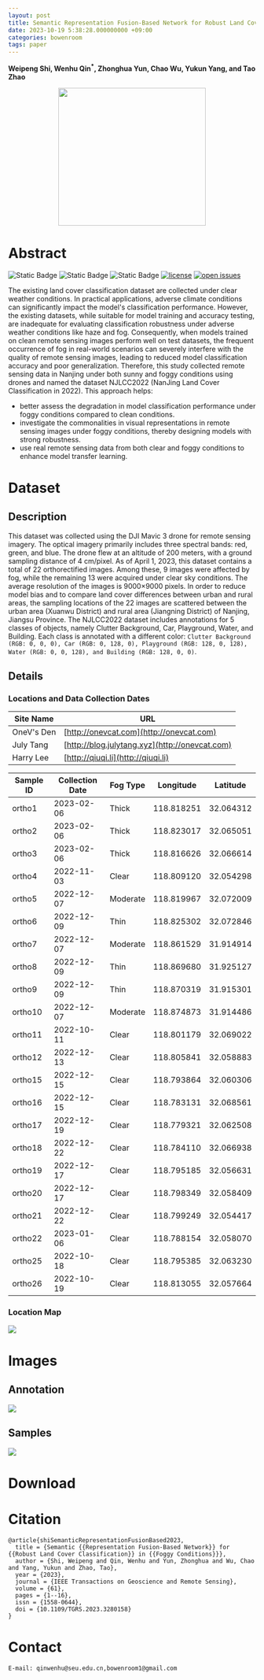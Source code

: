 ```yaml
---
layout: post
title: Semantic Representation Fusion-Based Network for Robust Land Cover Classification in Foggy Conditions
date: 2023-10-19 5:38:28.000000000 +09:00
categories: bowenroom
tags: paper
---
```

**Weipeng Shi, Wenhu Qin<sup>*</sup>, Zhonghua Yun, Chao Wu, Yukun Yang, and Tao Zhao**
<div style="text-align:center;">
  <img src="https://s2.loli.net/2023/11/11/N5XiEebTSd4YM7a.png" width="300" height="280" style="display: inline-block; vertical-align: middle;">
</div>


# Abstract
![Static Badge](https://img.shields.io/badge/NJLCC2022-passing-brightgreen)
![Static Badge](https://img.shields.io/badge/Latest_Date-20230228-violet)
![Static Badge](https://img.shields.io/badge/Progress-40%25-blue)
[![license](https://img.shields.io/github/license/open-mmlab/mmsegmentation.svg)](https://github.com/open-mmlab/mmsegmentation/blob/main/LICENSE)
[![open issues](https://isitmaintained.com/badge/open/open-mmlab/mmsegmentation.svg)](https://github.com/bowenroom/bowenroom.github.io/issues) 




The existing land cover classification dataset are collected under clear weather conditions. In practical applications, adverse climate conditions can significantly impact the model's classification performance. However, the existing datasets, while suitable for model training and accuracy testing, are inadequate for evaluating classification robustness under adverse weather conditions like haze and fog. Consequently, when models trained on clean remote sensing images perform well on test datasets, the frequent occurrence of fog in real-world scenarios can severely interfere with the quality of remote sensing images, leading to reduced model classification accuracy and poor generalization. Therefore, this study collected remote sensing data in Nanjing under both sunny and foggy conditions using drones and named the dataset NJLCC2022 (NanJing Land Cover Classification in 2022). This approach helps: 
-  better assess the degradation in model classification performance under foggy conditions compared to clean conditions.
- investigate the commonalities in visual representations in remote sensing images under foggy conditions, thereby designing models with strong robustness.
- use real remote sensing data from both clear and foggy conditions to enhance model transfer learning.

# Dataset 
## Description
This dataset was collected using the DJI Mavic 3 drone for remote sensing imagery. The optical imagery primarily includes three spectral bands: red, green, and blue. The drone flew at an altitude of 200 meters, with a ground sampling distance of 4 cm/pixel. As of April 1, 2023, this dataset contains a total of 22 orthorectified images. Among these, 9 images were affected by fog, while the remaining 13 were acquired under clear sky conditions. The average resolution of the images is 9000×9000 pixels. In order to reduce model bias and to compare land cover differences between urban and rural areas, the sampling locations of the 22 images are scattered between the urban area (Xuanwu District) and rural area (Jiangning District) of Nanjing, Jiangsu Province. The NJLCC2022 dataset includes annotations for 5 classes of objects, namely Clutter Background, Car, Playground, Water, and Building. Each class is annotated with a different color: `Clutter Background (RGB: 0, 0, 0), Car (RGB: 0, 128, 0), Playground (RGB: 128, 0, 128), Water (RGB: 0, 0, 128), and Building (RGB: 128, 0, 0)`.
## Details
### Locations and Data Collection Dates
| Site Name    | URL                                                |
| ------------ | ---------------------------------------------------|
| OneV's Den   | [http://onevcat.com](http://onevcat.com)           |
| July Tang    | [http://blog.julytang.xyz](http://onevcat.com)     |
| Harry Lee    | [http://qiuqi.li](http://qiuqi.li)                 |

| Sample ID | Collection Date | Fog Type | Longitude | Latitude |
|-----------|-----------------|----------|-----------|----------|
| ortho1    | 2023-02-06      | Thick     | 118.818251| 32.064312|
| ortho2    | 2023-02-06      | Thick     | 118.823017| 32.065051|
| ortho3    | 2023-02-06      | Thick     | 118.816626| 32.066614|
| ortho4    | 2022-11-03      | Clear| 118.809120| 32.054298|
| ortho5    | 2022-12-07      | Moderate| 118.819967| 32.072009|
| ortho6    | 2022-12-09      | Thin    | 118.825302| 32.072846|
| ortho7    | 2022-12-07      | Moderate | 118.861529| 31.914914|
| ortho8    | 2022-12-09      | Thin    | 118.869680| 31.925127|
| ortho9    | 2022-12-09      | Thin    | 118.870319| 31.915301|
| ortho10   | 2022-12-07      | Moderate| 118.874873| 31.914486|
| ortho11   | 2022-10-11      | Clear | 118.801179| 32.069022|
| ortho12   | 2022-12-13      | Clear | 118.805841| 32.058883|
| ortho15   | 2022-12-15      | Clear | 118.793864| 32.060306|
| ortho16   | 2022-12-15      | Clear | 118.783131| 32.068561|
| ortho17   | 2022-12-19      | Clear | 118.779321| 32.062508|
| ortho18   | 2022-12-22      | Clear | 118.784110| 32.066938|
| ortho19   | 2022-12-17      | Clear | 118.795185| 32.056631|
| ortho20   | 2022-12-17      | Clear | 118.798349| 32.058409|
| ortho21   | 2022-12-22      | Clear | 118.799249| 32.054417|
| ortho22   | 2023-01-06      | Clear | 118.788154| 32.058070|
| ortho25   | 2022-10-18      | Clear | 118.795385| 32.063230|
| ortho26   | 2022-10-19      | Clear | 118.813055| 32.057664|
<!-- ![](https://s2.loli.net/2023/11/12/mgRcDqbje1WwHyk.png) -->
### Location Map
![](https://s2.loli.net/2023/11/12/CSVOQIgz65kvdmT.png)
# Images
## Annotation
![](https://s2.loli.net/2023/11/12/N3Ons2gcFrqfvEp.png)
## Samples
![](https://s2.loli.net/2023/11/12/tmJ2AlSHzT5nUPv.png)

# Download
# Citation
```
@article{shiSemanticRepresentationFusionBased2023,
  title = {Semantic {{Representation Fusion-Based Network}} for {{Robust Land Cover Classification}} in {{Foggy Conditions}}},
  author = {Shi, Weipeng and Qin, Wenhu and Yun, Zhonghua and Wu, Chao and Yang, Yukun and Zhao, Tao},
  year = {2023},
  journal = {IEEE Transactions on Geoscience and Remote Sensing},
  volume = {61},
  pages = {1--16},
  issn = {1558-0644},
  doi = {10.1109/TGRS.2023.3280158}
}

```
# Contact
`E-mail: qinwenhu@seu.edu.cn,bowenroom1@gmail.com`


 

 



